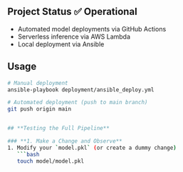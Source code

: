 ## **Project Status** ✅ Operational
- Automated model deployments via GitHub Actions
- Serverless inference via AWS Lambda
- Local deployment via Ansible

## **Usage**
```bash
# Manual deployment
ansible-playbook deployment/ansible_deploy.yml

# Automated deployment (push to main branch)
git push origin main


## **Testing the Full Pipeline**

### **1. Make a Change and Observe**
1. Modify your `model.pkl` (or create a dummy change)
   ```bash
   touch model/model.pkl
